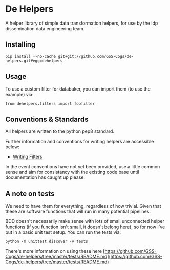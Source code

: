 # De Helpers

A helper library of simple data transformation helpers, for use by the idp dissemination data engineering team.

## Installing

`pip install --no-cache git+git://github.com/GSS-Cogs/de-helpers.git#egg=dehelpers`

## Usage

To use a custom filter for databaker, you can import them (to use the example) via:

```
from dehelpers.filters import foofilter 
```

## Conventions & Standards

All helpers are written to the python pep8 standard.

Further information and conventions for writing helpers are accessible below:
- [Writing Filters](https://github.com/GSS-Cogs/de-helpers/tree/master/dehelpers/filters/README.md)


In the event conventions have not yet been provided, use a little common sense and aim for consistancy with the existing code base until documentation has caught up please.

## A note on tests

We need to have them for everything, regardless of how trivial. Given that these are software functions that will run in many potential pipelines.

BDD doesn't necessarily make sense with lots of small unconnected helper functions (if you function isn't small, it doesn't belong here), so for now I've put in a basic unit test setup. You can run the tests via:

```
python -m unittest discover -v tests
```

There's more information on using these here [https://github.com/GSS-Cogs/de-helpers/tree/master/tests/README.md](https://github.com/GSS-Cogs/de-helpers/tree/master/tests/README.md)


